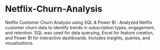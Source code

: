 # Netflix-Churn-Analysis
Netflix Customer Churn Analysis using SQL &amp; Power BI : Analyzed Netflix customer churn data to identify trends in subscription types, engagement, and retention. SQL was used for data querying, Excel for feature creation, and Power BI for interactive dashboards. Includes insights, queries, and visualizations.
